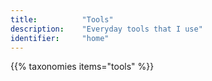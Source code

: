 ```yaml
---
title: 			"Tools"
description:	"Everyday tools that I use"
identifier:		"home"
---
```


{{% taxonomies items="tools" %}}